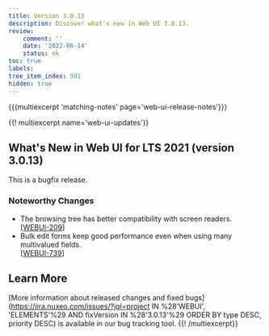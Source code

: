 ```yaml
---
title: Version 3.0.13
description: Discover what's new in Web UI 3.0.13.
review:
    comment: ''
    date: '2022-06-14'
    status: ok
toc: true
labels:
tree_item_index: 991
hidden: true
---
```


{{{multiexcerpt 'matching-notes' page='web-ui-release-notes'}}}

{{! multiexcerpt name='web-ui-updates'}}
## What's New in Web UI for LTS 2021 (version 3.0.13)

This is a bugfix release.

### Noteworthy Changes

- The browsing tree has better compatibility with screen readers.<br/>[[WEBUI-209](https://jira.nuxeo.com/browse/WEBUI-209)]
- Bulk edit forms keep good performance even when using many multivalued fields.<br/>[[WEBUI-739](https://jira.nuxeo.com/browse/WEBUI-739)]


## Learn More

[More information about released changes and fixed bugs](https://jira.nuxeo.com/issues/?jql=project IN %28'WEBUI', 'ELEMENTS'%29 AND fixVersion IN %28'3.0.13'%29 ORDER BY type DESC, priority DESC) is available in our bug tracking tool.
{{! /multiexcerpt}}
